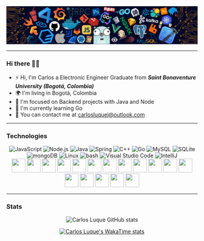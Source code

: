 <div align="center">
	<img src="/banner-github.png"/>
</div>

---
### Hi there 👋🏻

* ⚡ Hi, I'm Carlos a Electronic Engineer Graduate from ***Saint Bonaventure University (Bogotá, Colombia)***
* 🌍 I'm living in Bogotá, Colombia
* 🌱 I'm focused on Backend projects with Java and Node
* 🐹 I'm currently learning Go 
* 📧 You can contact me at [carlosluquej@outlook.com](mailto:carlosluquej@outlook.com)

---

### Technologies

<div align="center">
	<img width="50" src="https://raw.githubusercontent.com/marwin1991/profile-technology-icons/refs/heads/main/icons/javascript.png" alt="JavaScript" title="JavaScript"/>
	<img width="50" src="https://raw.githubusercontent.com/marwin1991/profile-technology-icons/refs/heads/main/icons/node_js.png" alt="Node.js" title="Node.js"/>
	<img width="50" src="https://raw.githubusercontent.com/marwin1991/profile-technology-icons/refs/heads/main/icons/java.png" alt="Java" title="Java"/>
	<img width="50" src="https://raw.githubusercontent.com/marwin1991/profile-technology-icons/refs/heads/main/icons/spring.png" alt="Spring" title="Spring"/>
	<img width="50" src="https://raw.githubusercontent.com/marwin1991/profile-technology-icons/refs/heads/main/icons/c++.png" alt="C++" title="C++"/>
	<img width="50" src="https://raw.githubusercontent.com/marwin1991/profile-technology-icons/refs/heads/main/icons/go.png" alt="Go" title="Go"/>
	<img width="50" src="https://raw.githubusercontent.com/marwin1991/profile-technology-icons/refs/heads/main/icons/mysql.png" alt="MySQL" title="MySQL"/>
	<img width="50" src="https://raw.githubusercontent.com/marwin1991/profile-technology-icons/refs/heads/main/icons/sqlite.png" alt="SQLite" title="SQLite"/>
	<img width="50" src="https://raw.githubusercontent.com/marwin1991/profile-technology-icons/refs/heads/main/icons/mongodb.png" alt="mongoDB" title="mongoDB"/>
	<img width="50" src="https://raw.githubusercontent.com/marwin1991/profile-technology-icons/refs/heads/main/icons/linux.png" alt="Linux" title="Linux"/>
	<img width="50" src="https://raw.githubusercontent.com/marwin1991/profile-technology-icons/refs/heads/main/icons/bash.png" alt="bash" title="bash"/>
	<img width="50" src="https://raw.githubusercontent.com/marwin1991/profile-technology-icons/refs/heads/main/icons/visual_studio_code.png" alt="Visual Studio Code" title="Visual Studio Code"/>
	<img width="50" src="https://raw.githubusercontent.com/marwin1991/profile-technology-icons/refs/heads/main/icons/intellij.png" alt="IntelliJ" title="IntelliJ"/>
</div>

<div align="center">
	<img height="36" width="36" src="https://cdn.jsdelivr.net/gh/devicons/devicon/icons/java/java-original.svg"/>
	<img height="36" width="36" src="https://cdn.simpleicons.org/spring/6DB33F" />
	<img height="36" width="36" src="https://cdn.simpleicons.org/springboot/6DB33F" />
	<img height="36" width="36" src="https://cdn.simpleicons.org/javascript/F7DF1E" />
	<img height="36" width="36" src="https://cdn.simpleicons.org/nodedotjs/5FA04E" />
	<img height="36" width="36" src="https://cdn.simpleicons.org/go/00ADD8" />
	<img height="36" width="36" src="https://cdn.simpleicons.org/cplusplus/00599C" />
	<img height="36" width="36" src="https://cdn.simpleicons.org/html5/E34F26" />
	<img height="36" width="36" src="https://cdn.simpleicons.org/simpleicons/css/663399" />
	<img height="36" width="36" src="https://cdn.simpleicons.org/mysql/4479A1" />
	<img height="36" width="36" src="https://cdn.simpleicons.org/sqlite/003B57" />
	<img height="36" width="36" src="https://cdn.simpleicons.org/mongodb/47A248" />
	<img height="36" width="36" src="https://cdn.simpleicons.org/linux/FCC624" />
	<img height="36" width="36" src="https://cdn.simpleicons.org/gnubash/4EAA25" />
	<img height="36" width="36" src="https://cdn.simpleicons.org/kicad/314CB0" />
	<img height="36" width="36" src="https://cdn.simpleicons.org/altiumdesigner/A5915F" />
	<img height="36" width="36" src="https://cdn.simpleicons.org/platformio/F5822A" />
</div>

---

### Stats
<div align=center>
  
  ![Carlos Luque GitHub stats](https://github-readme-stats.vercel.app/api?username=carlosluquec&show_icons=true&rank_icon=github&hide=stars,issues&theme=algolia&hide_border=true&include_all_commits=true) 


[![Carlos Luque's WakaTime stats](https://github-readme-stats.vercel.app/api/wakatime?username=carlosluquec&theme=algolia&hide_border=true&layout=default)](https://github.com/anuraghazra/github-readme-stats)


</div>
